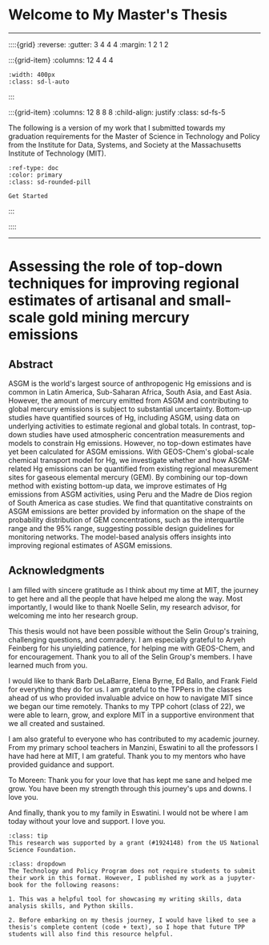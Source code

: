 

# Welcome to My Master's Thesis
---
::::{grid}
:reverse:
:gutter: 3 4 4 4
:margin: 1 2 1 2

:::{grid-item}
:columns: 12 4 4 4

```{image} shakes.png
:width: 400px
:class: sd-l-auto
```

:::

:::{grid-item}
:columns: 12 8 8 8
:child-align: justify
:class: sd-fs-5



The following is a version of my work that I submitted towards my graduation requirements for the Master of Science in Technology and Policy from the Institute for Data, Systems, and Society at the Massachusetts Institute of Technology (MIT).

```{button-ref} book/chap1
:ref-type: doc
:color: primary
:class: sd-rounded-pill

Get Started
```

:::

::::

---
# Assessing the role of top-down techniques for improving regional estimates of artisanal and small-scale gold mining mercury emissions
## Abstract
ASGM is the world's largest source of anthropogenic Hg emissions and is common in Latin America, Sub-Saharan Africa, South Asia, and East Asia. However, the amount of mercury emitted from ASGM and contributing to global mercury emissions is subject to substantial uncertainty. Bottom-up studies have quantified sources of Hg, including ASGM, using data on underlying activities to estimate regional and global totals. In contrast, top-down studies have used atmospheric concentration measurements and models to constrain Hg emissions. However, no top-down estimates have yet been calculated for ASGM emissions. With GEOS-Chem's global-scale chemical transport model for Hg, we investigate whether and how ASGM-related Hg emissions can be quantified from existing regional measurement sites for gaseous elemental mercury (GEM). By combining our top-down method with existing bottom-up data, we improve estimates of Hg emissions from ASGM activities, using Peru and the Madre de Dios region of South America as case studies. We find that quantitative constraints on ASGM emissions are better provided by information on the shape of the probability distribution of GEM concentrations, such as the interquartile range and the 95\% range, suggesting possible design guidelines for monitoring networks. The model-based analysis offers insights into improving regional estimates of ASGM emissions. 


## Acknowledgments

I am filled with sincere gratitude as I think about my time at MIT, the journey to get here and all the people that have helped me along the way. Most importantly, I would like to thank Noelle Selin, my research advisor, for welcoming me into her research group. 

This thesis would not have been possible without the Selin Group's training, challenging questions, and comradery. I am especially grateful to Aryeh Feinberg for his unyielding patience, for helping me with GEOS-Chem, and for encouragement. Thank you to all of the Selin Group's members. I have learned much from you.

I would like to thank Barb DeLaBarre, Elena Byrne, Ed Ballo, and Frank Field for everything they do for us. I am grateful to the TPPers in the classes ahead of us who provided invaluable advice on how to navigate MIT since we began our time remotely. Thanks to my TPP cohort (class of 22), we were able to learn, grow, and explore MIT in a supportive environment that we all created and sustained. 

I am also grateful to everyone who has contributed to my academic journey. From my primary school teachers in Manzini, Eswatini to all the professors I have had here at MIT, I am grateful. Thank you to my mentors who have provided guidance and support. 

To Moreen: Thank you for your love that has kept me sane and helped me grow. You have been my strength through this journey's ups and downs. I love you. 

And finally, thank you to my family in Eswatini. I would not be where I am today without your love and support. I love you.

`````{admonition} important...
:class: tip
This research was supported by a grant (#1924148) from the US National Science Foundation.
`````
```{note}
:class: dropdown
The Technology and Policy Program does not require students to submit their work in this format. However, I published my work as a jupyter-book for the following reasons:

1. This was a helpful tool for showcasing my writing skills, data analysis skills, and Python skills.

2. Before embarking on my thesis journey, I would have liked to see a thesis's complete content (code + text), so I hope that future TPP students will also find this resource helpful.
```